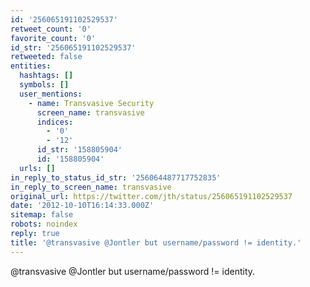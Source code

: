 ```yaml
---
id: '256065191102529537'
retweet_count: '0'
favorite_count: '0'
id_str: '256065191102529537'
retweeted: false
entities:
  hashtags: []
  symbols: []
  user_mentions:
    - name: Transvasive Security
      screen_name: transvasive
      indices:
        - '0'
        - '12'
      id_str: '158805904'
      id: '158805904'
  urls: []
in_reply_to_status_id_str: '256064487717752835'
in_reply_to_screen_name: transvasive
original_url: https://twitter.com/jth/status/256065191102529537
date: '2012-10-10T16:14:33.000Z'
sitemap: false
robots: noindex
reply: true
title: '@transvasive @Jontler but username/password != identity.'
---
```


@transvasive @Jontler but username/password != identity.